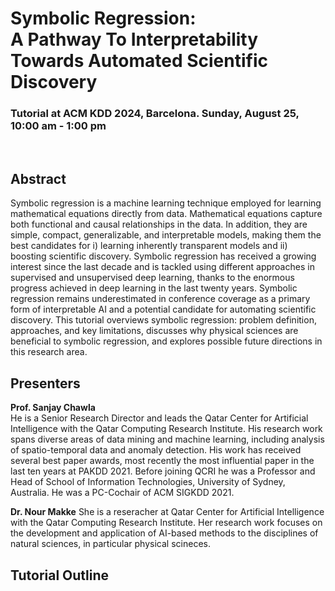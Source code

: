 <div>
  <h1>Symbolic Regression:<br> A Pathway To Interpretability Towards Automated Scientific Discovery</h1>
</div>

### Tutorial at ACM KDD 2024, Barcelona. Sunday, August 25, 10:00 am - 1:00 pm
<br>

## Abstract 
Symbolic regression is a machine learning technique employed for learning mathematical equations directly from data. Mathematical equations capture both functional and causal relationships in the data. In addition, they are simple, compact, generalizable, and interpretable models, making them the best candidates for i) learning inherently transparent models and ii) boosting scientific discovery. Symbolic regression has received a growing interest since the last decade and is tackled using different approaches in supervised and unsupervised deep learning, thanks to the enormous progress achieved in deep learning in the last twenty years. Symbolic regression remains underestimated in conference coverage as a primary form of interpretable AI and a potential candidate for automating scientific discovery. This tutorial overviews symbolic regression: problem definition, approaches, and key limitations, discusses why physical sciences are beneficial to symbolic regression, and explores possible future directions in this research area.

  
## Presenters
**Prof. Sanjay Chawla** <br>
He is a Senior Research Director and leads the Qatar Center for Artificial Intelligence with the Qatar Computing Research Institute. His research work spans diverse areas of data mining and machine learning, including analysis of spatio-temporal
data and anomaly detection. His work has received several best paper awards, most recently the most influential paper in the last ten years at PAKDD 2021. Before joining QCRI he was a Professor and Head of School of Information Technologies, University of Sydney, Australia. He was a PC-Cochair of ACM SIGKDD 2021.

**Dr. Nour Makke**
She is a reseracher at Qatar Center for Artificial Intelligence with the Qatar Computing Research Institute. Her research work focuses on the development and application of AI-based methods to the disciplines of natural sciences, in particular physical scineces.

## Tutorial Outline
